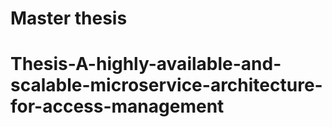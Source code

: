 # Master thesis
# Thesis-A-highly-available-and-scalable-microservice-architecture-for-access-management
